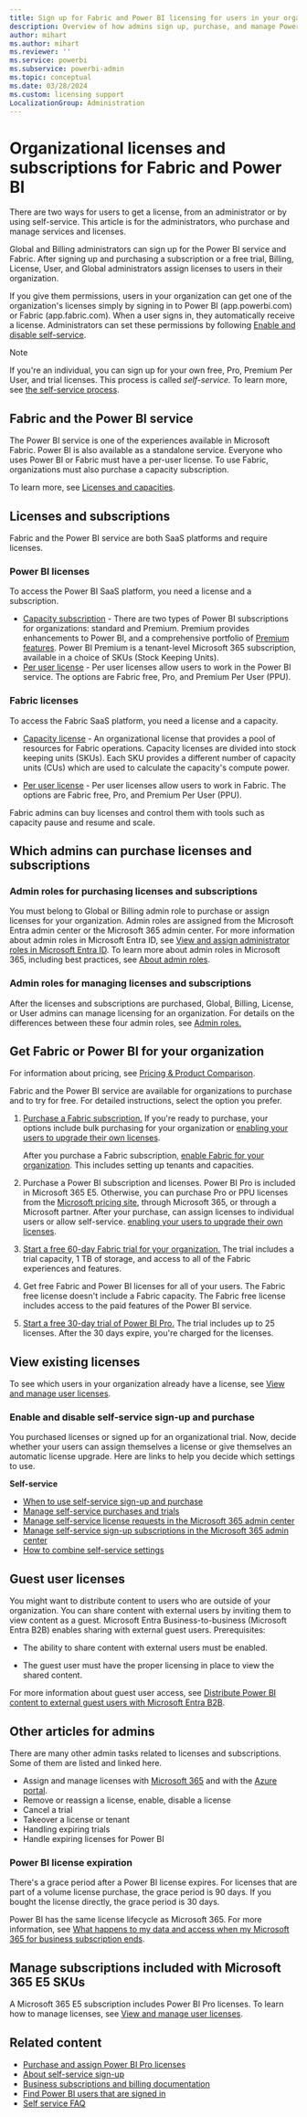 ```yaml
---
title: Sign up for Fabric and Power BI licensing for users in your organization. 
description: Overview of how admins sign up, purchase, and manage Power BI and Fabric licenses.
author: mihart
ms.author: mihart
ms.reviewer: ''
ms.service: powerbi
ms.subservice: powerbi-admin
ms.topic: conceptual
ms.date: 03/28/2024
ms.custom: licensing support
LocalizationGroup: Administration
---
```


# Organizational licenses and subscriptions for Fabric and Power BI 

There are two ways for users to get a license, from an administrator or by using self-service. This article is for the administrators, who purchase and manage services and licenses.

Global and Billing administrators can sign up for the Power BI service and Fabric. After signing up and purchasing a subscription or a free trial, Billing, License, User, and Global administrators assign licenses to users in their organization.

If you give them permissions, users in your organization can get one of the organization's licenses simply by signing in to Power BI (app.powerbi.com) or Fabric (app.fabric.com). When a user signs in, they automatically receive a license. Administrators can set these permissions by following [Enable and disable self-service]().

> [!NOTE]
> If you're an individual, you can sign up for your own free, Pro, Premium Per User, and trial licenses. This process is called *self-service.* To learn more, see [the self-service process](../fundamentals/service-self-service-signup-for-power-bi.md). 

## Fabric and the Power BI service

The Power BI service is one of the experiences available in Microsoft Fabric. Power BI is also available as a standalone service. Everyone who uses Power BI or Fabric must have a per-user license. To use Fabric, organizations must also purchase a capacity subscription.

To learn more, see [Licenses and capacities](/fabric/enterprise/licenses).

## Licenses and subscriptions
Fabric and the Power BI service are both SaaS platforms and require licenses. 

### Power BI licenses

To access the Power BI SaaS platform, you need a license and a subscription.

- [Capacity subscription](../fundamentals/service-features-license-type.md) - There are two types of Power BI subscriptions for organizations: standard and Premium. Premium provides enhancements to Power BI, and a comprehensive portfolio of [Premium features](service-premium-features.md). Power BI Premium is a tenant-level Microsoft 365 subscription, available in a choice of SKUs (Stock Keeping Units).
- [Per user license](licenses.md#per-user-licenses) - Per user licenses allow users to work in the Power BI service. The options are Fabric free, Pro, and Premium Per User (PPU).

### Fabric licenses

To access the Fabric SaaS platform, you need a license and a capacity.  

- [Capacity license](licenses.md#capacity-license) - An organizational license that provides a pool of resources for Fabric operations. Capacity licenses are divided into stock keeping units (SKUs). Each SKU provides a different number of capacity units (CUs) which are used to calculate the capacity's compute power.

- [Per user license](licenses.md#per-user-licenses) - Per user licenses allow users to work in Fabric. The options are Fabric free, Pro, and Premium Per User (PPU).

Fabric admins can buy licenses and control them with tools such as capacity pause and resume and scale.

## Which admins can purchase licenses and subscriptions

### Admin roles for purchasing licenses and subscriptions

You must belong to Global or Billing admin role to purchase or assign licenses for your organization. Admin roles are assigned from the Microsoft Entra admin center or the Microsoft 365 admin center. For more information about admin roles in Microsoft Entra ID, see [View and assign administrator roles in Microsoft Entra ID](/azure/active-directory/users-groups-roles/directory-manage-roles-portal). To learn more about admin roles in Microsoft 365, including best practices, see [About admin roles](/microsoft-365/admin/add-users/about-admin-roles).

### Admin roles for managing licenses and subscriptions

After the licenses and subscriptions are purchased, Global, Billing, License, or User admins can manage licensing for an organization. For details on the differences between these four admin roles, see [Admin roles.](/fabric/admin/microsoft-fabric-admin#microsoft-365-admin-roles)

## Get Fabric or Power BI for your organization

For information about pricing, see [Pricing & Product Comparison](https://powerbi.microsoft.com/pricing/).

Fabric and the Power BI service are available for organizations to purchase and to try for free. For detailed instructions, select the option you prefer. 

1. [Purchase a Fabric subscription.](/fabric/enterprise/buy-subscription) If you're ready to purchase, your options include bulk purchasing for your organization or [enabling your users to upgrade their own licenses](#enable-and-disable-self-service-signup-for-power-bi-and-fabric).

    After you purchase a Fabric subscription, [enable Fabric for your organization](/fabric/admin/fabric-switch). This includes setting up tenants and capacities.
1. Purchase a Power BI subscription and licenses. Power BI Pro is included in Microsoft 365 E5. Otherwise, you can purchase Pro or PPU licenses from the [Microsoft pricing site](https://powerbi.microsoft.com/en-us/pricing/), through Microsoft 365, or through a Microsoft partner. After your purchase, can assign licenses to individual users or allow self-service.  [enabling your users to upgrade their own licenses](#enable-and-disable-self-service-signup-for-power-bi-and-fabric).
1. [Start a free 60-day Fabric trial for your organization.](/fabric/get-started/fabric-trial) The trial includes a trial capacity, 1 TB of storage, and access to all of the Fabric experiences and features.
1. Get free Fabric and Power BI licenses for all of your users. The Fabric free license doesn't include a Fabric capacity. The Fabric free license includes access to the paid features of the Power BI service. 
1. [Start a free 30-day trial of Power BI Pro.](service-admin-signing-up-for-power-bi-with-a-new-office-365-trial.md) The trial includes up to 25 licenses. After the 30 days expire, you're charged for the licenses.

## View existing licenses

To see which users in your organization already have a license, see [View and manage user licenses](/microsoft-365/commerce/subscriptions/manage-self-service-purchases-admins?view=o365-worldwide#view-self-service-subscriptions).

### Enable and disable self-service sign-up and purchase 

You purchased licenses or signed up for an organizational trial. Now, decide whether your users can assign themselves a license or give themselves an automatic license upgrade. Here are links to help you decide which settings to use. 

**Self-service**

- [When to use self-service sign-up and purchase](service-admin-disable-self-service.md)
- [Manage self-service purchases and trials](/commerce/subscriptions/manage-self-service-purchases-admins?view=o365-worldwide)
- [Manage self-service license requests in the Microsoft 365 admin center](/microsoft-365/commerce/licenses/manage-license-requests?view=o365-worldwide)
- [Manage self-service sign-up subscriptions in the Microsoft 365 admin center](/microsoft-365/commerce/subscriptions/manage-self-service-signup-subscriptions?view=o365-worldwide)
- [How to combine self-service settings](/fabric/admin/service-admin-portal-help-support#users-can-try-microsoft-fabric-paid-features)

## Guest user licenses

You might want to distribute content to users who are outside of your organization. You can share content with external users by inviting them to view content as a guest. Microsoft Entra Business-to-business (Microsoft Entra B2B) enables sharing with external guest users. Prerequisites:

- The ability to share content with external users must be enabled.

- The guest user must have the proper licensing in place to view the shared content.

For more information about guest user access, see [Distribute Power BI content to external guest users with Microsoft Entra B2B](service-admin-azure-ad-b2b.md).

## Other articles for admins

There are many other admin tasks related to licenses and subscriptions. Some of them are listed and linked here. 

- Assign and manage licenses with [Microsoft 365]() and with the [Azure portal]().
- Remove or reassign a license, enable, disable a license
- Cancel a trial
- Takeover a license or tenant
- Handling expiring trials
- Handle expiring licenses for Power BI

### Power BI license expiration

There's a grace period after a Power BI license expires. For licenses that are part of a volume license purchase, the grace period is 90 days. If you bought the license directly, the grace period is 30 days.

Power BI has the same license lifecycle as Microsoft 365. For more information, see [What happens to my data and access when my Microsoft 365 for business subscription ends](/microsoft-365/commerce/subscriptions/what-if-my-subscription-expires).

## Manage subscriptions included with Microsoft 365 E5 SKUs

A Microsoft 365 E5 subscription includes Power BI Pro licenses. To learn how to manage licenses, see [View and manage user licenses](service-admin-manage-licenses.md).

## Related content

- [Purchase and assign Power BI Pro licenses](service-admin-purchasing-power-bi-pro.md)
- [About self-service sign-up](/microsoft-365/admin/misc/self-service-sign-up?view=o365-worldwide)
- [Business subscriptions and billing documentation](/microsoft-365/commerce/)
- [Find Power BI users that are signed in](../admin/service-admin-access-usage.md)
- [Self service FAQ](/microsoft-365/commerce/subscriptions/self-service-purchase-faq?view=o365-worldwide)
